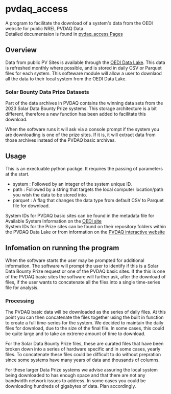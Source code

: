 
# pvdaq_access
A program to facilitate the download of a system's data from the OEDI website for public NREL PVDAQ Data.</br>
Detailed documentaion is found in [pvdaq_access Pages][3]

## Overview
Data from public PV Sites is available through the [OEDI Data Lake][1]. This data is refreshed monthly where possible, and is stored in daily CSV or Parquet files for each system. This softeware module will allow a user to downlaod all the data to their local system from the OEDI Data Lake.

### Solar Bounty Data Prize Datasets
Part of the data archives in PVDAQ contains the winning data sets from the 2023 Solar Data Bounty Prize systems. This storage architecture is a bit different, therefore a new function has been added to facilitate this download.

When the software runs it will ask via a console prompt if the system you are downloading is one of the prize sites. If it is, it will extract data from those archives instead of the PVDAQ basic archives.

## Usage
This is an exectuable python packge. It requires the passing of parameters at the start.
* system : Followed by an integer of the system unique ID. 
* path : Followed by a string that targets the local computer location/path you wish the data to be stored into.
* parquet : A flag that changes the data type from default CSV to Parquet file for download.

System IDs for PVDAQ basic sites can be found in the metadata file for Available System Information on the [OEDI site][1]</br>
System IDs for the Prize sites can be found on their repository folders within the PVDAQ Data Lake or from information on the [PVDAQ interactive website][2] 

## Infomation on running the program
When the software starts the user may be prompted for additional information. The software will prompt the user to identify if this is a Solar Data Bounty Prize request or one of the 
PVDAQ basic sites. If the this is one of the PVDAQ basic sites the software will further ask, after the download of files,  if the user wants to concatenate all the files into a single time-series 
file for analysis.  

### Processing
The PVDAQ basic data will be downloaded as the series of daily files. At this point you can then concatenate the files together using the built in function to create a full time-series for the system. 
We decided to maintain the daily files for download, due to the size of the final file. In some cases, this could be quite large and to take an extreme amount of time to download.

For the Solar Data Bounty Prize files, these are curated files that have been broken down into a series of hardware specific and in some cases, yearly files. To concatenate these files could be 
difficult to do without prepration since some systems have many years of data and thousands of columns. 

For these larger Data Prize systems we advise assuring the local system being downloaded to has enough space and that there are not any bandwidth network issues to address. In some cases
you could be downloading hundreds of gigabytes of data. Plan accordingly.

[1]:https://data.openei.org/submissions/4568
[2]:https://openei.org/wiki/PVDAQ
[3]:https://nrel.github.io/pvdaq_access/
